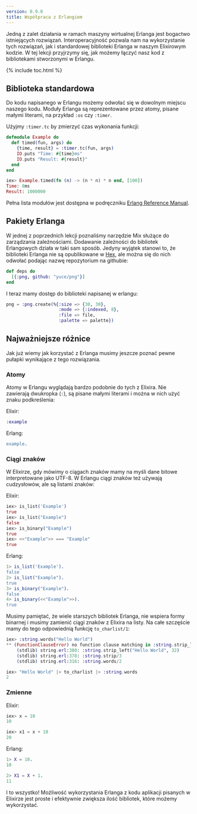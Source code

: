 ```yaml
---
version: 0.9.0
title: Współpraca z Erlangiem
---
```


Jedną z zalet działania w ramach maszyny wirtualnej Erlanga jest bogactwo istniejących rozwiązań. Interoperacyjność pozwala nam na wykorzystanie tych rozwiązań, jak i standardowej biblioteki Erlanga w naszym Elixirowym kodzie. W tej lekcji przyjrzymy się, jak możemy łączyć nasz kod z bibliotekami stworzonymi w Erlangu.

{% include toc.html %}

## Biblioteka standardowa

Do kodu napisanego w Erlangu możemy odwołać się w dowolnym miejscu naszego kodu. Moduły Erlanga są reprezentowane przez atomy, pisane małymi literami, na przykład `:os` czy `:timer`.

Użyjmy `:timer.tc` by zmierzyć czas wykonania funkcji:

```elixir
defmodule Example do
  def timed(fun, args) do
    {time, result} = :timer.tc(fun, args)
    IO.puts "Time: #{time}ms"
    IO.puts "Result: #{result}"
  end
end

iex> Example.timed(fn (n) -> (n * n) * n end, [100])
Time: 8ms
Result: 1000000
```

Pełna lista modułów jest dostępna w podręczniku [Erlang Reference Manual](http://erlang.org/doc/apps/stdlib/).

## Pakiety Erlanga

W jednej z poprzednich lekcji poznaliśmy narzędzie Mix służące do zarządzania zależnościami. Dodawanie zależności do bibliotek Erlangowych działa w taki sam sposób. Jedyny wyjątek stanowi to, że biblioteki Erlanga nie są opublikowane w [Hex](https://hex.pm), ale można się do nich odwołać podając nazwę repozytorium na githubie:


```elixir
def deps do
  [{:png, github: "yuce/png"}]
end
```

I teraz mamy dostęp do biblioteki napisanej w erlangu:

```elixir
png = :png.create(%{:size => {30, 30},
                    :mode => {:indexed, 8},
                    :file => file,
                    :palette => palette})
```

## Najważniejsze różnice 

Jak już wiemy jak korzystać z Erlanga musimy jeszcze poznać pewne pułapki wynikające z tego rozwiązania.

### Atomy

Atomy w Erlangu wyglądają bardzo podobnie do tych z Elixira. Nie zawierają dwukropka (`:`), są pisane małymi literami i można w nich użyć znaku podkreślenia:

Elixir:

```elixir
:example
```

Erlang:

```erlang
example.
```

### Ciągi znaków

W Elixirze, gdy mówimy o ciągach znaków mamy na myśli dane bitowe interpretowane jako UTF-8. W Erlangu ciągi znaków też używają cudzysłowów, ale są listami znaków:

Elixir:

```elixir
iex> is_list('Example')
true
iex> is_list("Example")
false
iex> is_binary("Example")
true
iex> <<"Example">> === "Example"
true
```

Erlang:

```erlang
1> is_list('Example').
false
2> is_list("Example").
true
3> is_binary("Example").
false
4> is_binary(<<"Example">>).
true
```

Musimy pamiętać, że wiele starszych bibliotek Erlanga, nie wspiera formy binarnej i musimy zamienić ciągi znaków z Elixira na listy.  Na całe szczęście mamy do tego odpowiednią funkcję `to_charlist/1`:

```elixir
iex> :string.words("Hello World")
** (FunctionClauseError) no function clause matching in :string.strip_left/2
    (stdlib) string.erl:380: :string.strip_left("Hello World", 32)
    (stdlib) string.erl:378: :string.strip/3
    (stdlib) string.erl:316: :string.words/2

iex> "Hello World" |> to_charlist |> :string.words
2
```

### Zmienne

Elixir:

```elixir
iex> x = 10
10

iex> x1 = x + 10
20
```

Erlang:

```erlang
1> X = 10.
10

2> X1 = X + 1.
11
```

I to wszystko! Możliwość wykorzystania Erlanga z kodu aplikacji pisanych w Elixirze jest proste i efektywnie zwiększa ilość bibliotek, które możemy wykorzystać.

